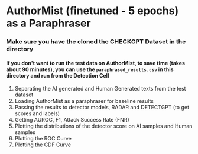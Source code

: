 # AuthorMist (finetuned - 5 epochs) as a Paraphraser
### Make sure you have the cloned the CHECKGPT Dataset in the directory
#### If you don't want to run the test data on AuthorMist, to save time (takes about 90 minutes), you can use the `paraphrased_results.csv` in this directory and run from the Detection Cell
1. Separating the AI generated and Human Generated texts from the test dataset
2. Loading AuthorMist as a paraphraser for baseline results
3. Passing the results to detector models, RADAR and DETECTGPT (to get scores and labels)
5. Getting AUROC, F1, Attack Success Rate (FNR)
6. Plotting the distributions of the detector score on AI samples and Human samples
7. Plotting the ROC Curve
8. Plotting the CDF Curve


